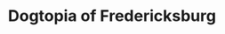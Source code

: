 ---
title: "Dogtopia of Fredericksburg"
url: /fredericksburg/dogtopia-of-fredericksburg/
shop: pet grooming
---